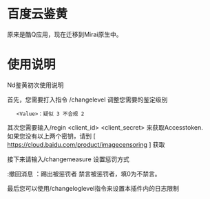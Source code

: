 # 百度云鉴黄

原来是酷Q应用，现在迁移到Mirai原生中。

# 使用说明

Nd鉴黄初次使用说明

首先，您需要打入指令 /changelevel <Value>调整您需要的鉴定级别

       <Value>：疑似 3 不合规 2

其次您需要输入/regin <client_id> <client_secret> 来获取Accesstoken.    
如果您没有以上两个密钥，请到 [ https://cloud.baidu.com/product/imagecensoring ] 获取

接下来请输入/changemeasure <DeleteMsg> <KickOut> <Mutetime> 设置惩罚方式

<DeleteMsg>:撤回消息 <KickOut>：踢出被惩罚者 <Mutetime>禁言被惩罚者，填0为不禁言。

最后您可以使用/changeloglevel指令来设置本插件内的日志限制